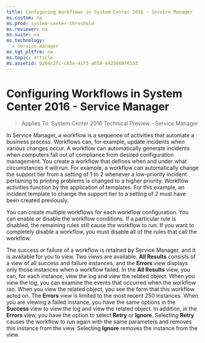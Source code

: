```yaml
---
title: Configuring Workflows in System Center 2016 - Service Manager
ms.custom: na
ms.prod: system-center-threshold
ms.reviewer: na
ms.suite: na
ms.technology: 
  - service-manager
ms.tgt_pltfrm: na
ms.topic: article
ms.assetid: b204c2fc-c65e-41f3-a650-e425060f61b3
---
```

# Configuring Workflows in System Center 2016 - Service Manager

>Applies To: System Center 2016 Technical Preview - Service Manager

In Service Manager, a workflow is a sequence of activities that automate a business process. Workflows can, for example, update incidents when various changes occur. A workflow can automatically generate incidents when computers fall out of compliance from desired configuration management. You create a workflow that defines when and under what circumstances it will run. For example, a workflow can automatically change the support tier from a setting of 1 to 2 whenever a low-priority incident pertaining to printing problems is changed to a higher priority. Workflow activities function by the application of templates. For this example, an incident template to change the support tier to a setting of 2 must have been created previously.

You can create multiple workflows for each workflow configuration. You can enable or disable the workflow conditions. If a particular rule is disabled, the remaining rules still cause the workflow to run. If you want to completely disable a workflow, you must disable all of the rules that call the workflow.

The success or failure of a workflow is retained by Service Manager, and it is available for you to view. Two views are available. **All Results** consists of a view of all success and failure instances, and the **Errors** view displays only those instances when a workflow failed. In the **All Results** view, you can, for each instance, view the log and view the related object. When you view the log, you can examine the events that occurred when the workflow ran. When you view the related object, you see the form that this workflow acted on. The **Errors** view is limited to the most recent 250 instances. When you are viewing a failed instance, you have the same options in the **Success** view to view the log and view the related object. In addition, in the **Errors** view, you have the option to select **Retry** or **Ignore**. Selecting **Retry** causes the workflow to run again with the same parameters and removes this instance from the view. Selecting **Ignore** removes the instance from the view.



